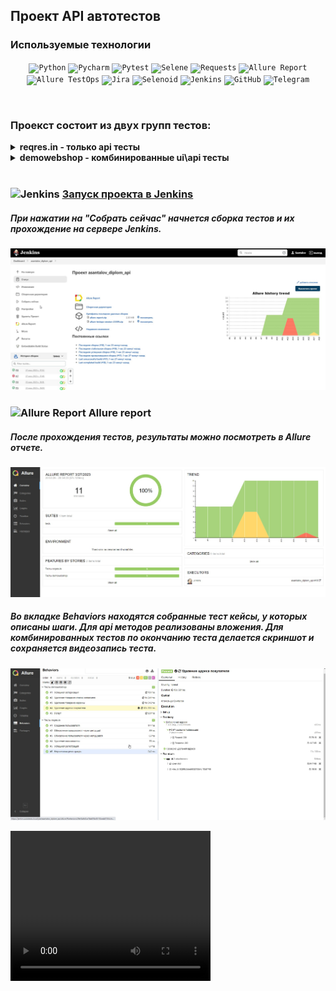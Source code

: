 ## Проект API автотестов
### Используемые технологии
<p  align="center">
<code><img width="5%" title="Python" src="https://upload.wikimedia.org/wikipedia/commons/thumb/0/0a/Python.svg/1024px-Python.svg.png"></code>
<code><img width="5%" title="Pycharm" src="https://upload.wikimedia.org/wikipedia/commons/thumb/1/1d/PyCharm_Icon.svg/1200px-PyCharm_Icon.svg.png"></code>
<code><img width="5%" title="Pytest" src="https://upload.wikimedia.org/wikipedia/commons/b/ba/Pytest_logo.svg"></code>
<code><img width="5%" title="Selene" src="https://fs.getcourse.ru/fileservice/file/download/a/159627/sc/264/h/e0cabcb69a2df1e6b1086292c020a4a7.png"></code>
<code><img width="5%" title="Requests" src="https://upload.wikimedia.org/wikipedia/commons/a/aa/Requests_Python_Logo.png"></code>
<code><img width="5%" title="Allure Report" src="https://avatars.githubusercontent.com/u/5879127?s=200&v=4"></code>
<code><img width="5%" title="Allure TestOps" src="https://marketplace-cdn.atlassian.com/files/92e2d8c3-2a30-46c0-bf21-2453a4a270d3?fileType=image&mode=full-fit"></code>
<code><img width="5%" title="Jira" src="https://logojinni.com/image/logos/jira-3.svg"></code>
<code><img width="5%" title="Selenoid" src="https://diginomica.com/sites/default/files/images/2017-09/docker-container.jpg"></code>
<code><img width="5%" title="Jenkins" src="https://avatars.githubusercontent.com/u/2520748?v=4"></code>
<code><img width="5%" title="GitHub" src="https://cdn-icons-png.flaticon.com/512/25/25231.png"></code>
<code><img width="5%" title="Telegram" src="https://cdn.icon-icons.com/icons2/923/PNG/256/telegram_icon-icons.com_72055.png"></code>
</p>
<br> 

### Проекст состоит из двух групп тестов:
<details><summary><b>reqres.in - только api тесты</b></summary>
<ul>
  <li>Создание пользователя</li>
  <li>Обновление пользователя через метод put</li>
  <li>Обновление пользователя через метод patch</li>
  <li>Удаление пользователя</li>
  <li>Успешная регистрация</li>
  <li>Неуспешная регистрация</li>
</ul>

</details>
<details><summary><b>demowebshop - комбинированные ui\api тесты</b></summary>
<br> 
<ul>
  <li>Успешная авторизация</li>
  <li>Удаление товара из списка желаемого</li>
  <li>Удаление товара из карзины</li>
  <li>Удаление адреса покупателя</li>
  <li>Логаут</li>
</ul>
</details>
<br>

### <img width="3%" title="Jenkins" src="https://avatars.githubusercontent.com/u/2520748?v=4"> [Запуск проекта в Jenkins](https://jenkins.autotests.cloud/job/asantalov_diplom_api/)
##### При нажатии на "Собрать сейчас" начнется сборка тестов и их прохождение на сервере Jenkins.
![Jenkins_run](/images/run.jpg)

### <img width="3%" title="Allure Report" src="https://avatars.githubusercontent.com/u/5879127?s=200&v=4"> Allure report
##### После прохождения тестов, результаты можно посмотреть в Allure отчете.
![Overview](images/all.jpg)

##### Во вкладке Behaviors находятся собранные тест кейсы, у которых описаны шаги. Для api методов реализованы вложения. Для комбинированных тестов по окончанию теста делается скриншот и сохраняется видеозапись теста.
![Behaviors](images/allure2.jpg)

<video width="320" height="240" controls>
  <source src="video.mov" type="video/mp4">
</video>

